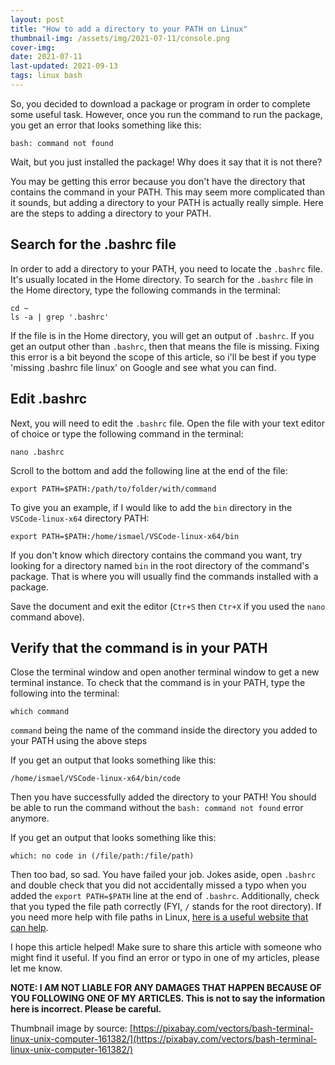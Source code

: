 ```yaml
---
layout: post
title: "How to add a directory to your PATH on Linux"
thumbnail-img: /assets/img/2021-07-11/console.png
cover-img: 
date: 2021-07-11
last-updated: 2021-09-13
tags: linux bash
---
```


So, you decided to download a package or program in order to complete some useful task. However, once you run the command to run the package, you get an error that looks something like this:

```
bash: command not found
```

Wait, but you just installed the package! Why does it say that it is not there?

You may be getting this error because you don't have the directory that contains the command in your PATH. This may seem more complicated than it sounds, but adding a directory to your PATH is actually really simple. Here are the steps to adding a directory to your PATH.

## Search for the .bashrc file

In order to add a directory to your PATH, you need to locate the `.bashrc` file. It's usually located in the Home directory. To search for the `.bashrc` file in the Home directory, type the following commands in the terminal:

```
cd ~
ls -a | grep '.bashrc'
```

If the file is in the Home directory, you will get an output of `.bashrc`. If you get an output other than `.bashrc`, then that means the file is missing. Fixing this error is a bit beyond the scope of this article, so i'll be best if you type 'missing .bashrc file linux' on Google and see what you can find.

## Edit .bashrc

Next, you will need to edit the `.bashrc` file. Open the file with your text editor of choice or type the following command in the terminal:

```
nano .bashrc
```

Scroll to the bottom and add the following line at the end of the file:

```
export PATH=$PATH:/path/to/folder/with/command
```

To give you an example, if I would like to add the `bin` directory in the `VSCode-linux-x64` directory PATH:

```
export PATH=$PATH:/home/ismael/VSCode-linux-x64/bin
```

If you don't know which directory contains the command you want, try looking for a directory named `bin` in the root directory of the command's package. That is where you will usually find the commands installed with a package.

Save the document and exit the editor (`Ctr+S` then `Ctr+X` if you used the `nano` command above).

## Verify that the command is in your PATH

Close the terminal window and open another terminal window to get a new terminal instance. To check that the command is in your PATH, type the following into the terminal:

```
which command
```

`command` being the name of the command inside the directory you added to your PATH using the above steps

If you get an output that looks something like this:

```
/home/ismael/VSCode-linux-x64/bin/code
```

Then you have successfully added the directory to your PATH! You should be able to run the command without the `bash: command not found` error anymore.

If you get an output that looks something like this:

```
which: no code in (/file/path:/file/path)
```

Then too bad, so sad. You have failed your job. Jokes aside, open `.bashrc` and double check that you did not accidentally missed a typo when you added the `export PATH=$PATH` line at the end of `.bashrc`. Additionally, check that you typed the file path correctly (FYI, `/` stands for the root directory). If you need more help with file paths in Linux, [here is a useful website that can help](https://opensource.com/article/19/8/understanding-file-paths-linux).

I hope this article helped! Make sure to share this article with someone who might find it useful. If you find an error or typo in one of my articles, please let me know.

**NOTE: I AM NOT LIABLE FOR ANY DAMAGES THAT HAPPEN BECAUSE OF YOU FOLLOWING ONE OF MY ARTICLES. This is not to say the information here is incorrect. Please be careful.**

Thumbnail image by source: [https://pixabay.com/vectors/bash-terminal-linux-unix-computer-161382/](https://pixabay.com/vectors/bash-terminal-linux-unix-computer-161382/)